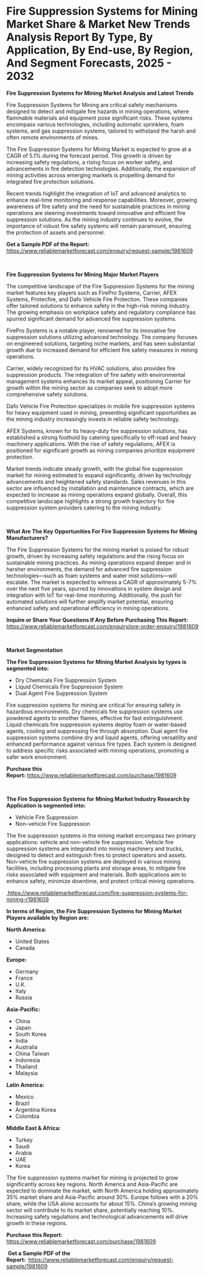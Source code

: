 <p><h1>Fire Suppression Systems for Mining Market Share & Market New Trends Analysis Report By Type, By Application, By End-use, By Region, And Segment Forecasts, 2025 - 2032</h1></p><p><strong>Fire Suppression Systems for Mining Market Analysis and Latest Trends</strong></p>
<p><p>Fire Suppression Systems for Mining are critical safety mechanisms designed to detect and mitigate fire hazards in mining operations, where flammable materials and equipment pose significant risks. These systems encompass various technologies, including automatic sprinklers, foam systems, and gas suppression systems, tailored to withstand the harsh and often remote environments of mines.</p><p>The Fire Suppression Systems for Mining Market is expected to grow at a CAGR of 5.1% during the forecast period. This growth is driven by increasing safety regulations, a rising focus on worker safety, and advancements in fire detection technologies. Additionally, the expansion of mining activities across emerging markets is propelling demand for integrated fire protection solutions. </p><p>Recent trends highlight the integration of IoT and advanced analytics to enhance real-time monitoring and response capabilities. Moreover, growing awareness of fire safety and the need for sustainable practices in mining operations are steering investments toward innovative and efficient fire suppression solutions. As the mining industry continues to evolve, the importance of robust fire safety systems will remain paramount, ensuring the protection of assets and personnel.</p></p>
<p><strong>Get a Sample PDF of the Report:&nbsp;</strong> <a href="https://www.reliablemarketforecast.com/enquiry/request-sample/1981609?utm_campaign=3503&utm_medium=2&utm_source=Github&utm_content=ia&utm_term=12042025&utm_id=fire-suppression-systems-for-mining">https://www.reliablemarketforecast.com/enquiry/request-sample/1981609</a></p>
<p>&nbsp;</p>
<p><strong>Fire Suppression Systems for Mining Major Market Players</strong></p>
<p><p>The competitive landscape of the Fire Suppression Systems for the mining market features key players such as FirePro Systems, Carrier, AFEX Systems, Protecfire, and Dafo Vehicle Fire Protection. These companies offer tailored solutions to enhance safety in the high-risk mining industry. The growing emphasis on workplace safety and regulatory compliance has spurred significant demand for advanced fire suppression systems.</p><p>FirePro Systems is a notable player, renowned for its innovative fire suppression solutions utilizing advanced technology. The company focuses on engineered solutions, targeting niche markets, and has seen substantial growth due to increased demand for efficient fire safety measures in mining operations.</p><p>Carrier, widely recognized for its HVAC solutions, also provides fire suppression products. The integration of fire safety with environmental management systems enhances its market appeal, positioning Carrier for growth within the mining sector as companies seek to adopt more comprehensive safety solutions.</p><p>Dafo Vehicle Fire Protection specializes in mobile fire suppression systems for heavy equipment used in mining, presenting significant opportunities as the mining industry increasingly invests in reliable safety technology.</p><p>AFEX Systems, known for its heavy-duty fire suppression solutions, has established a strong foothold by catering specifically to off-road and heavy machinery applications. With the rise of safety regulations, AFEX is positioned for significant growth as mining companies prioritize equipment protection.</p><p>Market trends indicate steady growth, with the global fire suppression market for mining estimated to expand significantly, driven by technology advancements and heightened safety standards. Sales revenues in this sector are influenced by installation and maintenance contracts, which are expected to increase as mining operations expand globally. Overall, this competitive landscape highlights a strong growth trajectory for fire suppression system providers catering to the mining industry.</p></p>
<p>&nbsp;</p>
<p><strong>What Are The Key Opportunities For Fire Suppression Systems for Mining Manufacturers?</strong></p>
<p><p>The Fire Suppression Systems for the mining market is poised for robust growth, driven by increasing safety regulations and the rising focus on sustainable mining practices. As mining operations expand deeper and in harsher environments, the demand for advanced fire suppression technologies—such as foam systems and water mist solutions—will escalate. The market is expected to witness a CAGR of approximately 5-7% over the next five years, spurred by innovations in system design and integration with IoT for real-time monitoring. Additionally, the push for automated solutions will further amplify market potential, ensuring enhanced safety and operational efficiency in mining operations.</p></p>
<p><strong>Inquire or Share Your Questions If Any Before Purchasing This Report:</strong> <a href="https://www.reliablemarketforecast.com/enquiry/pre-order-enquiry/1981609?utm_campaign=3503&utm_medium=2&utm_source=Github&utm_content=ia&utm_term=12042025&utm_id=fire-suppression-systems-for-mining">https://www.reliablemarketforecast.com/enquiry/pre-order-enquiry/1981609</a></p>
<p>&nbsp;</p>
<p><strong>Market Segmentation</strong></p>
<p><strong>The Fire Suppression Systems for Mining Market Analysis by types is segmented into:</strong></p>
<p><ul><li>Dry Chemicals Fire Suppression System</li><li>Liquid Chemicals Fire Suppression System</li><li>Dual Agent Fire Suppression System</li></ul></p>
<p><p>Fire suppression systems for mining are critical for ensuring safety in hazardous environments. Dry chemicals fire suppression systems use powdered agents to smother flames, effective for fast extinguishment. Liquid chemicals fire suppression systems deploy foam or water-based agents, cooling and suppressing fire through absorption. Dual agent fire suppression systems combine dry and liquid agents, offering versatility and enhanced performance against various fire types. Each system is designed to address specific risks associated with mining operations, promoting a safer work environment.</p></p>
<p><strong>Purchase this Report:&nbsp;</strong><a href="https://www.reliablemarketforecast.com/purchase/1981609?utm_campaign=3503&utm_medium=2&utm_source=Github&utm_content=ia&utm_term=12042025&utm_id=fire-suppression-systems-for-mining">https://www.reliablemarketforecast.com/purchase/1981609</a></p>
<p>&nbsp;</p>
<p><strong>The Fire Suppression Systems for Mining Market Industry Research by Application is segmented into:</strong></p>
<p><ul><li>Vehicle Fire Suppression</li><li>Non-vehicle Fire Suppression</li></ul></p>
<p><p>The fire suppression systems in the mining market encompass two primary applications: vehicle and non-vehicle fire suppression. Vehicle fire suppression systems are integrated into mining machinery and trucks, designed to detect and extinguish fires to protect operators and assets. Non-vehicle fire suppression systems are deployed in various mining facilities, including processing plants and storage areas, to mitigate fire risks associated with equipment and materials. Both applications aim to enhance safety, minimize downtime, and protect critical mining operations.</p></p>
<p><a href="https://www.reliablemarketforecast.com/fire-suppression-systems-for-mining-r1981609?utm_campaign=3503&utm_medium=2&utm_source=Github&utm_content=ia&utm_term=12042025&utm_id=fire-suppression-systems-for-mining">&nbsp;https://www.reliablemarketforecast.com/fire-suppression-systems-for-mining-r1981609</a></p>
<p><strong>In terms of Region, the Fire Suppression Systems for Mining Market Players available by Region are:</strong></p>
<p>
    <p> <strong> North America: </strong>
        <ul>
            <li>United States</li>
            <li>Canada</li>
        </ul>
        </p> 
    <p> <strong> Europe: </strong>
        <ul>
            <li>Germany</li>
            <li>France</li>
            <li>U.K.</li>
            <li>Italy</li>
            <li>Russia</li>
        </ul>
        </p> 
    <p> <strong> Asia-Pacific: </strong>
        <ul>
            <li>China</li>
            <li>Japan</li>
            <li>South Korea</li>
            <li>India</li>
            <li>Australia</li>
            <li>China Taiwan</li>
            <li>Indonesia</li>
            <li>Thailand</li>
            <li>Malaysia</li>
        </ul>
        </p> 
    <p> <strong> Latin America: </strong>
        <ul>
            <li>Mexico</li>
            <li>Brazil</li>
            <li>Argentina Korea</li>
            <li>Colombia</li>
        </ul>
        </p> 
    <p> <strong> Middle East & Africa: </strong>
        <ul>
            <li>Turkey</li>
            <li>Saudi</li>
            <li>Arabia</li>
            <li>UAE</li>
            <li>Korea</li>
        </ul>
    </p>
    </p>
<p><p>The fire suppression systems market for mining is projected to grow significantly across key regions. North America and Asia-Pacific are expected to dominate the market, with North America holding approximately 35% market share and Asia-Pacific around 30%. Europe follows with a 20% share, while the USA alone accounts for about 15%. China’s growing mining sector will contribute to its market share, potentially reaching 10%. Increasing safety regulations and technological advancements will drive growth in these regions.</p></p>
<p><strong>Purchase this Report: </strong><a href="https://www.reliablemarketforecast.com/purchase/1981609?utm_campaign=3503&utm_medium=2&utm_source=Github&utm_content=ia&utm_term=12042025&utm_id=fire-suppression-systems-for-mining">https://www.reliablemarketforecast.com/purchase/1981609</a></p>
<p>&nbsp;<strong>Get a Sample PDF of the Report:&nbsp;&nbsp;</strong><a href="https://www.reliablemarketforecast.com/enquiry/request-sample/1981609?utm_campaign=3503&utm_medium=2&utm_source=Github&utm_content=ia&utm_term=12042025&utm_id=fire-suppression-systems-for-mining">https://www.reliablemarketforecast.com/enquiry/request-sample/1981609</a></p>
<p><strong></strong></p>
<p><p></p><p></p><p></p></p>